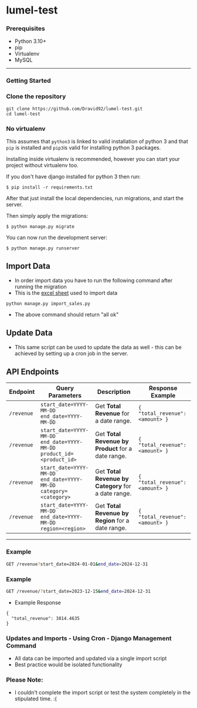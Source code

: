 # lumel-test

### Prerequisites

- Python 3.10+
- pip
- Virtualenv 
- MySQL

---

### Getting Started

### Clone the repository

   ```
   git clone https://github.com/Dravid92/lumel-test.git
   cd lumel-test
   ```

### No virtualenv

This assumes that `python3` is linked to valid installation of python 3 and that `pip` is installed and `pip3`is valid
for installing python 3 packages.

Installing inside virtualenv is recommended, however you can start your project without virtualenv too.

If you don't have django installed for python 3 then run:

    $ pip install -r requirements.txt
    
      
      
After that just install the local dependencies, run migrations, and start the server.

Then simply apply the migrations:

    $ python manage.py migrate
    

You can now run the development server:

    $ python manage.py runserver

## Import Data

- In order import data you have to run the following command after running the migration
- This is the [excel sheet](https://docs.google.com/spreadsheets/d/16FlCbvqT15RvbIzbHKLVpV9aB0BxEE6g8eTWDX00WAM/edit?gid=1552958878#gid=1552958878) used to import data

```commandline
python manage.py import_sales.py
```
- The above command should return "all ok"
## Update Data 
- This same script can be used to update the data as well - this can be achieved by setting up a cron job in the server.
## API Endpoints

| Endpoint | Query Parameters | Description | Response Example |
|----------|------------------|-------------|------------------|
| `/revenue` | `start_date=YYYY-MM-DD`<br>`end_date=YYYY-MM-DD` | Get **Total Revenue** for a date range. | `{ "total_revenue": <amount> }` |
| `/revenue` | `start_date=YYYY-MM-DD`<br>`end_date=YYYY-MM-DD`<br>`product_id=<product_id>` | Get **Total Revenue by Product** for a date range. | `{ "total_revenue": <amount> }` |
| `/revenue` | `start_date=YYYY-MM-DD`<br>`end_date=YYYY-MM-DD`<br>`category=<category>` | Get **Total Revenue by Category** for a date range. | `{ "total_revenue": <amount> }` |
| `/revenue` | `start_date=YYYY-MM-DD`<br>`end_date=YYYY-MM-DD`<br>`region=<region>` | Get **Total Revenue by Region** for a date range. | `{ "total_revenue": <amount> }` |

---

### Example

```bash
GET /revenue?start_date=2024-01-01&end_date=2024-12-31

```
### Example

```bash
GET /revenue/?start_date=2023-12-15&end_date=2024-12-31
```
- Example Response
```
{
  "total_revenue": 3814.4635
}
```


### Updates and Imports - Using Cron - Django Management Command

- All data can be imported and updated via a single import script
- Best practice would be isolated functionality 


### Please Note:
- I couldn't complete the import script or test the system completely in the stipulated time. :(